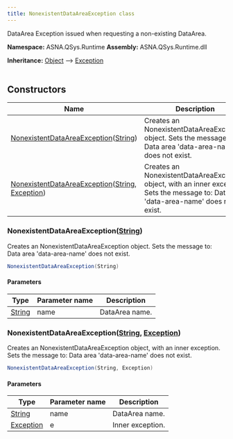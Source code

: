 ```yaml
---
title: NonexistentDataAreaException class
---
```


DataArea Exception issued when requesting a non-existing DataArea.

**Namespace:** ASNA.QSys.Runtime
**Assembly:** ASNA.QSys.Runtime.dll

**Inheritance:** [Object](https://docs.microsoft.com/en-us/dotnet/api/system.object) --> [Exception](https://docs.microsoft.com/en-us/dotnet/api/system.exception)
<br>
<br>

## Constructors

| Name | Description |
| --- | --- |
| [NonexistentDataAreaException](#nonexistentdataareaexceptionstring)([String](https://docs.microsoft.com/en-us/dotnet/api/system.string)) | Creates an NonexistentDataAreaException object. Sets the message to: Data area 'data-area-name' does not exist.
| [NonexistentDataAreaException](#nonexistentdataareaexceptionstring-exception)([String](https://docs.microsoft.com/en-us/dotnet/api/system.string), [Exception](https://docs.microsoft.com/en-us/dotnet/api/system.exception)) | Creates an NonexistentDataAreaException object, with an inner exception. Sets the message to: Data area 'data-area-name' does not exist.

### NonexistentDataAreaException([String](https://docs.microsoft.com/en-us/dotnet/api/system.string))

Creates an NonexistentDataAreaException object. Sets the message to: Data area 'data-area-name' does not exist.

```cs
NonexistentDataAreaException(String)
```

#### Parameters

| Type | Parameter name | Description
| --- | --- | ---
| [String](https://docs.microsoft.com/en-us/dotnet/api/system.string) | name | DataArea name.

### NonexistentDataAreaException([String](https://docs.microsoft.com/en-us/dotnet/api/system.string), [Exception](https://docs.microsoft.com/en-us/dotnet/api/system.exception))

Creates an NonexistentDataAreaException object, with an inner exception. Sets the message to: Data area 'data-area-name' does not exist.

```cs
NonexistentDataAreaException(String, Exception)
```

#### Parameters

| Type | Parameter name | Description
| --- | --- | ---
| [String](https://docs.microsoft.com/en-us/dotnet/api/system.string) | name | DataArea name.
| [Exception](https://docs.microsoft.com/en-us/dotnet/api/system.exception) | e | Inner exception.
